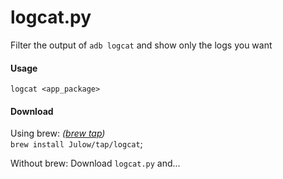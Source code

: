 # logcat.py

Filter the output of `adb logcat` and show only the logs you want

#### Usage

```shell
logcat <app_package>
```

#### Download

Using brew: _([brew tap](https://github.com/Julow/homebrew-tap))_<br />
`brew install Julow/tap/logcat`;

Without brew: Download `logcat.py` and...
